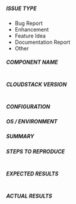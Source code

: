 <!--
Verify first that your issue/request is not already reported on GitHub.
Also test if the latest release and master branch are affected too.
Always add information AFTER of these HTML comments, but no need to delete the comments.
-->

##### ISSUE TYPE
<!-- Pick one below and delete the rest -->
 * Bug Report
 * Enhancement
 * Feature Idea
 * Documentation Report
 * Other

##### COMPONENT NAME
<!--
Categorize the issue, e.g. API, VR, VPN, UI, etc.
-->
~~~

~~~

##### CLOUDSTACK VERSION
<!--
New line separated list of affected versions, commit ID for issues on master branch.
-->

~~~

~~~

##### CONFIGURATION
<!--
Information about the configuration if relevant, e.g. basic network, advanced networking, etc.  N/A otherwise
-->


##### OS / ENVIRONMENT
<!--
Information about the environment if relevant, N/A otherwise
-->


##### SUMMARY
<!-- Explain the problem/feature briefly -->


##### STEPS TO REPRODUCE
<!--
For bugs, show exactly how to reproduce the problem, using a minimal test-case. Use Screenshots if accurate.

For new features, show how the feature would be used.
-->

<!-- Paste example playbooks or commands between quotes below -->
~~~

~~~

<!-- You can also paste gist.github.com links for larger files -->

##### EXPECTED RESULTS
<!-- What did you expect to happen when running the steps above? -->

~~~

~~~

##### ACTUAL RESULTS
<!-- What actually happened? -->

<!-- Paste verbatim command output between quotes below -->
~~~

~~~
